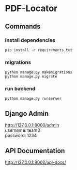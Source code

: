 PDF-Locator
===================================
## Commands
### install dependencies
`pip install -r requirements.txt`
### migrations
`python manage.py makemigrations`\
`python manage.py migrate`
### run backend
`python manage.py runserver`
## Django Admin
http://127.0.0.1:8000/admin \
username: team3\
password: 1234
## API Documentation
http://127.0.0.1:8000/api-docs/
